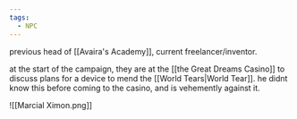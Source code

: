 ```yaml
---
tags:
  - NPC
---
```

previous head of [[Avaira's Academy]], current freelancer/inventor. 

at the start of the campaign, they are at the [[the Great Dreams Casino]] to discuss plans for a device to mend the [[World Tears|World Tear]]. he didnt know this before coming to the casino, and is vehemently against it. 

![[Marcial Ximon.png]]